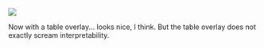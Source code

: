 ![](https://db-feed.s3.amazonaws.com/legacy/Screen_Shot_2017-06-12_at_5_17_14_PM-1497302550662.png)

Now with a table overlay... looks nice, I think. But the table overlay does not exactly scream interpretability.
